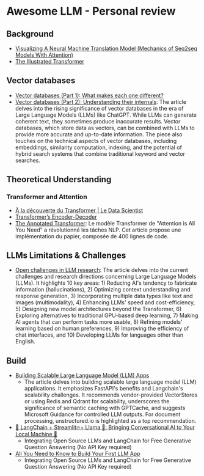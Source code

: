 
# Awesome LLM - Personal review
## Background
- [Visualizing A Neural Machine Translation Model (Mechanics of Seq2seq Models With Attention)](https://jalammar.github.io/visualizing-neural-machine-translation-mechanics-of-seq2seq-models-with-attention/)
- [The Illustrated Transformer](http://jalammar.github.io/illustrated-transformer/)
## Vector databases

 - [Vector databases (Part 1): What makes each one different?](https://thedataquarry.com/posts/vector-db-1/)
 - [Vector databases (Part 2): Understanding their internals](https://thedataquarry.com/posts/vector-db-1/): The article delves into the rising significance of vector databases in the era of Large Language Models (LLMs) like ChatGPT. While LLMs can generate coherent text, they sometimes produce inaccurate results. Vector databases, which store data as vectors, can be combined with LLMs to provide more accurate and up-to-date information. The piece also touches on the technical aspects of vector databases, including embeddings, similarity computation, indexing, and the potential of hybrid search systems that combine traditional keyword and vector searches.

## Theoretical Understanding

### Transformer and Attention
- [À la découverte du Transformer | Le Data Scientist](https://ledatascientist.com/a-la-decouverte-du-transformer/)
- [Transformer’s Encoder-Decoder](https://kikaben.com/transformers-encoder-decoder/)
- [The Annotated Transformer](http://nlp.seas.harvard.edu/2018/04/03/attention.html): Le modèle Transformer de "Attention is All You Need" a révolutionné les tâches NLP. Cet article propose une implémentation du papier, composée de 400 lignes de code.

	
## LLMs Limitations & Challenges

 - [Open challenges in LLM research](https://huyenchip.com/2023/08/16/llm-research-open-challenges.html): The article delves into the current challenges and research directions concerning Large Language Models (LLMs). It highlights 10 key areas: 1) Reducing AI's tendency to fabricate information (hallucinations), 2) Optimizing context understanding and response generation, 3) Incorporating multiple data types like text and images (multimodality), 4) Enhancing LLMs' speed and cost-efficiency, 5) Designing new model architectures beyond the Transformer, 6) Exploring alternatives to traditional GPU-based deep learning, 7) Making AI agents that can perform tasks more usable, 8) Refining models' learning based on human preferences, 9) Improving the efficiency of chat interfaces, and 10) Developing LLMs for languages other than English.

## Build
 - [Building Scalable Large Language Model (LLM) Apps](https://ai.plainenglish.io/building-scalable-large-language-model-llm-apps-509894bc7f6a)
	 - The article delves into building scalable large language model (LLM) applications. It emphasizes FastAPI's benefits and Langchain's scalability challenges. It recommends vendor-provided VectorStores or using Redis and Qdrant for scalability, underscores the significance of semantic caching with GPTCache, and suggests Microsoft Guidance for controlled LLM outputs. For document processing, unstructured.io is highlighted as a top recommendation.
 - [🦜️ LangChain + Streamlit🔥+ Llama 🦙: Bringing Conversational AI to Your Local Machine 🤯](https://ai.plainenglish.io/%EF%B8%8F-langchain-streamlit-llama-bringing-conversational-ai-to-your-local-machine-a1736252b172)
	 - Integrating Open Source LLMs and LangChain for Free Generative Question Answering (No API Key required)
 - [All You Need to Know to Build Your First LLM App](https://towardsdatascience.com/all-you-need-to-know-to-build-your-first-llm-app-eb982c78ffac)
	 - Integrating Open Source LLMs and LangChain for Free Generative Question Answering (No API Key required)


